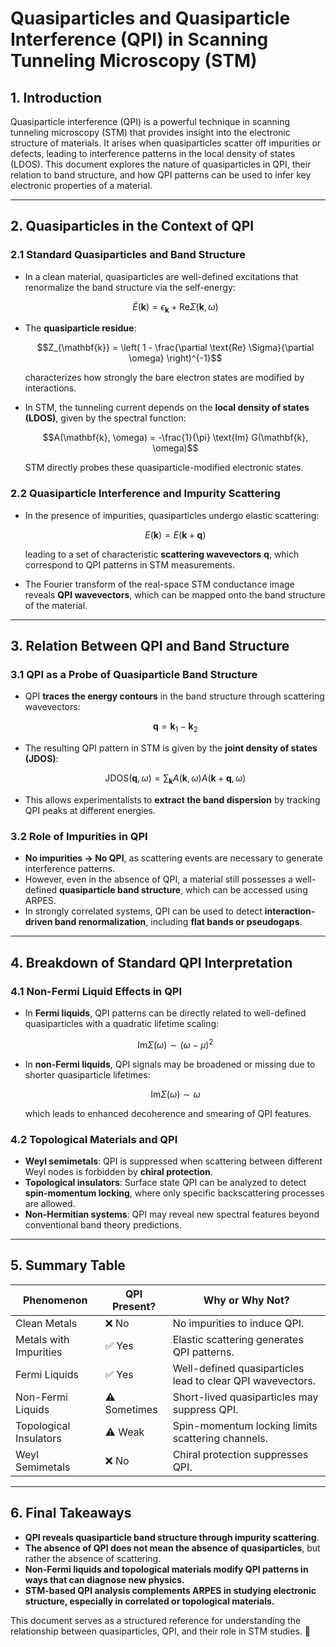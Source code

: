 # Quasiparticles and Quasiparticle Interference (QPI) in Scanning Tunneling Microscopy (STM)

## 1. Introduction
Quasiparticle interference (QPI) is a powerful technique in scanning tunneling microscopy (STM) that provides insight into the electronic structure of materials. It arises when quasiparticles scatter off impurities or defects, leading to interference patterns in the local density of states (LDOS). This document explores the nature of quasiparticles in QPI, their relation to band structure, and how QPI patterns can be used to infer key electronic properties of a material.

---

## 2. Quasiparticles in the Context of QPI
### 2.1 Standard Quasiparticles and Band Structure
- In a clean material, quasiparticles are well-defined excitations that renormalize the band structure via the self-energy:
  
  $$\tilde{E}(\mathbf{k}) = \epsilon_{\mathbf{k}} + \text{Re} \Sigma(\mathbf{k}, \omega)$$
  
- The **quasiparticle residue**:
  
  $$Z_{\mathbf{k}} = \left( 1 - \frac{\partial \text{Re} \Sigma}{\partial \omega} \right)^{-1}$$
  
  characterizes how strongly the bare electron states are modified by interactions.
- In STM, the tunneling current depends on the **local density of states (LDOS)**, given by the spectral function:
  
  $$A(\mathbf{k}, \omega) = -\frac{1}{\pi} \text{Im} G(\mathbf{k}, \omega)$$
  
  STM directly probes these quasiparticle-modified electronic states.

### 2.2 Quasiparticle Interference and Impurity Scattering
- In the presence of impurities, quasiparticles undergo elastic scattering:
  
  $$E(\mathbf{k}) = E(\mathbf{k} + \mathbf{q})$$
  
  leading to a set of characteristic **scattering wavevectors** $\mathbf{q}$, which correspond to QPI patterns in STM measurements.
- The Fourier transform of the real-space STM conductance image reveals **QPI wavevectors**, which can be mapped onto the band structure of the material.

---

## 3. Relation Between QPI and Band Structure
### 3.1 QPI as a Probe of Quasiparticle Band Structure
- QPI **traces the energy contours** in the band structure through scattering wavevectors:
  
  $$\mathbf{q} = \mathbf{k}_1 - \mathbf{k}_2$$
  
- The resulting QPI pattern in STM is given by the **joint density of states (JDOS)**:
  
  $$\text{JDOS}(\mathbf{q}, \omega) = \sum_{\mathbf{k}} A(\mathbf{k}, \omega) A(\mathbf{k} + \mathbf{q}, \omega)$$
  
- This allows experimentalists to **extract the band dispersion** by tracking QPI peaks at different energies.

### 3.2 Role of Impurities in QPI
- **No impurities → No QPI**, as scattering events are necessary to generate interference patterns.
- However, even in the absence of QPI, a material still possesses a well-defined **quasiparticle band structure**, which can be accessed using ARPES.
- In strongly correlated systems, QPI can be used to detect **interaction-driven band renormalization**, including **flat bands or pseudogaps**.

---

## 4. Breakdown of Standard QPI Interpretation
### 4.1 Non-Fermi Liquid Effects in QPI
- In **Fermi liquids**, QPI patterns can be directly related to well-defined quasiparticles with a quadratic lifetime scaling:
  
  $$\text{Im} \Sigma(\omega) \sim (\omega - \mu)^2$$
  
- In **non-Fermi liquids**, QPI signals may be broadened or missing due to shorter quasiparticle lifetimes:
  
  $$\text{Im} \Sigma(\omega) \sim \omega$$
  
  which leads to enhanced decoherence and smearing of QPI features.

### 4.2 Topological Materials and QPI
- **Weyl semimetals**: QPI is suppressed when scattering between different Weyl nodes is forbidden by **chiral protection**.
- **Topological insulators**: Surface state QPI can be analyzed to detect **spin-momentum locking**, where only specific backscattering processes are allowed.
- **Non-Hermitian systems**: QPI may reveal new spectral features beyond conventional band theory predictions.

---

## 5. Summary Table
| **Phenomenon** | **QPI Present?** | **Why or Why Not?** |
|----------------|------------------|---------------------|
| Clean Metals | ❌ No | No impurities to induce QPI. |
| Metals with Impurities | ✅ Yes | Elastic scattering generates QPI patterns. |
| Fermi Liquids | ✅ Yes | Well-defined quasiparticles lead to clear QPI wavevectors. |
| Non-Fermi Liquids | ⚠️ Sometimes | Short-lived quasiparticles may suppress QPI. |
| Topological Insulators | ⚠️ Weak | Spin-momentum locking limits scattering channels. |
| Weyl Semimetals | ❌ No | Chiral protection suppresses QPI. |

---

## 6. Final Takeaways
- **QPI reveals quasiparticle band structure through impurity scattering**.
- **The absence of QPI does not mean the absence of quasiparticles**, but rather the absence of scattering.
- **Non-Fermi liquids and topological materials modify QPI patterns in ways that can diagnose new physics.**
- **STM-based QPI analysis complements ARPES in studying electronic structure, especially in correlated or topological materials.**

This document serves as a structured reference for understanding the relationship between quasiparticles, QPI, and their role in STM studies. 🚀

